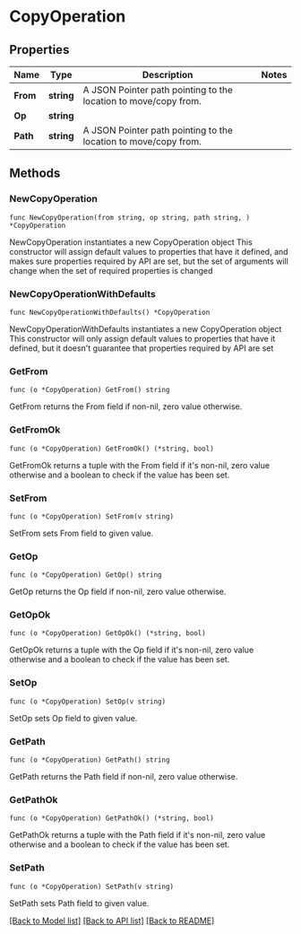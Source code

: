 # CopyOperation

## Properties

Name | Type | Description | Notes
------------ | ------------- | ------------- | -------------
**From** | **string** | A JSON Pointer path pointing to the location to move/copy from. | 
**Op** | **string** |  | 
**Path** | **string** | A JSON Pointer path pointing to the location to move/copy from. | 

## Methods

### NewCopyOperation

`func NewCopyOperation(from string, op string, path string, ) *CopyOperation`

NewCopyOperation instantiates a new CopyOperation object
This constructor will assign default values to properties that have it defined,
and makes sure properties required by API are set, but the set of arguments
will change when the set of required properties is changed

### NewCopyOperationWithDefaults

`func NewCopyOperationWithDefaults() *CopyOperation`

NewCopyOperationWithDefaults instantiates a new CopyOperation object
This constructor will only assign default values to properties that have it defined,
but it doesn't guarantee that properties required by API are set

### GetFrom

`func (o *CopyOperation) GetFrom() string`

GetFrom returns the From field if non-nil, zero value otherwise.

### GetFromOk

`func (o *CopyOperation) GetFromOk() (*string, bool)`

GetFromOk returns a tuple with the From field if it's non-nil, zero value otherwise
and a boolean to check if the value has been set.

### SetFrom

`func (o *CopyOperation) SetFrom(v string)`

SetFrom sets From field to given value.


### GetOp

`func (o *CopyOperation) GetOp() string`

GetOp returns the Op field if non-nil, zero value otherwise.

### GetOpOk

`func (o *CopyOperation) GetOpOk() (*string, bool)`

GetOpOk returns a tuple with the Op field if it's non-nil, zero value otherwise
and a boolean to check if the value has been set.

### SetOp

`func (o *CopyOperation) SetOp(v string)`

SetOp sets Op field to given value.


### GetPath

`func (o *CopyOperation) GetPath() string`

GetPath returns the Path field if non-nil, zero value otherwise.

### GetPathOk

`func (o *CopyOperation) GetPathOk() (*string, bool)`

GetPathOk returns a tuple with the Path field if it's non-nil, zero value otherwise
and a boolean to check if the value has been set.

### SetPath

`func (o *CopyOperation) SetPath(v string)`

SetPath sets Path field to given value.



[[Back to Model list]](../README.md#documentation-for-models) [[Back to API list]](../README.md#documentation-for-api-endpoints) [[Back to README]](../README.md)


